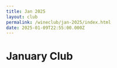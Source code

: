 ```yaml
---
title: Jan 2025
layout: club
permalink: /wineclub/jan-2025/index.html
date: 2025-01-09T22:55:00.000Z
---
```


# January Club
